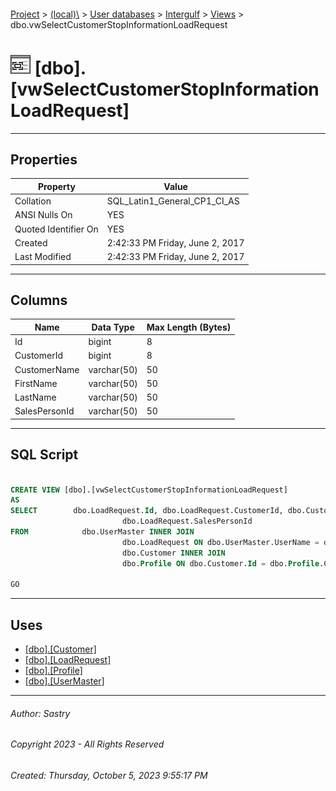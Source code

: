 #### 

[Project](../../../../index.md) > [(local)\\](../../../index.md) > [User databases](../../index.md) > [Intergulf](../index.md) > [Views](Views.md) > dbo.vwSelectCustomerStopInformationLoadRequest

# ![Views](../../../../Images/View32.png) [dbo].[vwSelectCustomerStopInformationLoadRequest]

---

## <a name="#properties"></a>Properties

| Property | Value |
|---|---|
| Collation | SQL_Latin1_General_CP1_CI_AS |
| ANSI Nulls On | YES |
| Quoted Identifier On | YES |
| Created | 2:42:33 PM Friday, June 2, 2017 |
| Last Modified | 2:42:33 PM Friday, June 2, 2017 |


---

## <a name="#columns"></a>Columns

| Name | Data Type | Max Length (Bytes) |
|---|---|---|
| Id | bigint | 8 |
| CustomerId | bigint | 8 |
| CustomerName | varchar(50) | 50 |
| FirstName | varchar(50) | 50 |
| LastName | varchar(50) | 50 |
| SalesPersonId | varchar(50) | 50 |


---

## <a name="#sqlscript"></a>SQL Script

```sql

CREATE VIEW [dbo].[vwSelectCustomerStopInformationLoadRequest]
AS
SELECT        dbo.LoadRequest.Id, dbo.LoadRequest.CustomerId, dbo.Customer.Name AS CustomerName, dbo.UserMaster.FirstName, dbo.UserMaster.LastName, 
                         dbo.LoadRequest.SalesPersonId
FROM            dbo.UserMaster INNER JOIN
                         dbo.LoadRequest ON dbo.UserMaster.UserName = dbo.LoadRequest.SalesPersonId LEFT OUTER JOIN
                         dbo.Customer INNER JOIN
                         dbo.Profile ON dbo.Customer.Id = dbo.Profile.CustomerId ON dbo.LoadRequest.ProfileId = dbo.Profile.Id

GO

```


---

## <a name="#uses"></a>Uses

* [[dbo].[Customer]](../Tables/dbo_Customer.md)
* [[dbo].[LoadRequest]](../Tables/dbo_LoadRequest.md)
* [[dbo].[Profile]](../Tables/dbo_Profile.md)
* [[dbo].[UserMaster]](../Tables/dbo_UserMaster.md)


---

###### Author:  Sastry

###### Copyright 2023 - All Rights Reserved

###### Created: Thursday, October 5, 2023 9:55:17 PM

